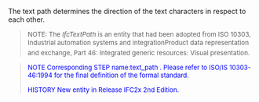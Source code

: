 The text path determines the direction of the text characters in respect to each other.

> <font size="-1">NOTE: The <i>IfcTextPath</i> is an entity that
		had been adopted from ISO 10303, Industrial automation systems and
		integration&#151;Product data representation and exchange, Part 46: Integrated
		generic resources: Visual presentation. </font>

> <font color="#0000FF" size="-1"> NOTE Corresponding STEP
		  name:text_path . Please refer to ISO/IS 10303-46:1994 for the final definition
		  of the formal standard. </font>
> 
> <font size="-1"><font color="#0000FF">HISTORY New entity in Release
		  IFC2x 2nd Edition.</font> </font>
>
